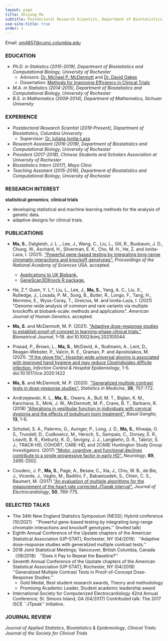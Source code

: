 ```yaml
---
layout: page
title: Shiyang Ma
subtitle: Postdoctoral Research Scientist, Department of Biostatistics, Columbia University
use-site-title: true
order: 1
---
```

Email: sm4857@cumc.columbia.edu


### EDUCATION 

   - _Ph.D. in Statistics (2015-2019), Department of Biostatistics and Computational Biology, University of Rochester_  
       - Advisors: [Dr. Michael P. McDermott](https://www.urmc.rochester.edu/biostat/people/faculty/mcdermott.aspx) and [Dr. David Oakes](https://www.urmc.rochester.edu/biostat/people/faculty/oakes.aspx)       
       - Dissertation: [Methods for Improving Efficiency in Clinical Trials](https://search.proquest.com/docview/2335218128?pq-origsite=gscholar&fromopenview=true)     
   - _M.A. in Statistics (2014-2015), Department of Biostatistics and Computational Biology, University of Rochester_    
   - _B.S. in Mathematics (2009-2014), Department of Mathematics, Sichuan University_


### EXPERIENCE

  - _Postdoctoral Research Scientist (2019-Present), Department of Biostatistics, Columbia University_   
       - Supervisor: [Dr. Iuliana Ionita-Laza](http://www.columbia.edu/~ii2135/)  
  - _Research Assistant (2016-2019), Department of Biostatistics and Computational Biology, University of Rochester_
  - _President (2017-2018), Chinese Students and Scholars Association at University of Rochester_ 
  - _Biostatistics Intern (2017), Mayo Clinic_  
  - _Teaching Assistant (2015-2016), Department of Biostatistics and Computational Biology, University of Rochester_


### RESEARCH  INTEREST

**statistical genomics**, **clinical trials**
  - developing statistical and machine learning methods for the analysis of genetic data. 
  - adaptive designs for clinical trials.


### PUBLICATIONS

- **Ma, S.**, Dalgleish, J. L ., Lee, J., Wang, C., Liu, L., Gill, R., Buxbaum, J. D., Chung, W., Aschard, H., Silverman, E. K., Cho, M. H., He, Z. and Ionita-Laza, I. (2021). ["Powerful gene-based testing by integrating long-range chromatin interactions and knockoff genotypes".](https://www.medrxiv.org/content/10.1101/2021.07.14.21260405v1) _Proceedings of the National Academy of Sciences_ USA. accepted.
   - [Applications to UK Biobank.](http://www.funlda.com/gs3d) 
   - [GeneScan3DKnock R package.](https://github.com/Iuliana-Ionita-Laza/GeneScan3DKnock)

- He, Z.\*, Guen, Y. L.\*, Liu, L., Lee, J., **Ma, S.**, Yang, A. C.,  Liu. X., Rutledge, J., Losada, P. M., Song, B., Butler, R., Longo, F., Tang, H., Mormino, E., Wyss-Coray, T., Greicius, M. and Ionita-Laza, I. (2021) "Genome-wide analysis of common and rare variants via multiple knockoffs at biobank-scale: methods and applications". _American Journal of Human Genetics_. accepted.

- **Ma, S.** and McDermott, M. P. (2021). ["Adaptive dose-response studies to establish proof-of-concept in learning-phase clinical trials."](https://doi.org/10.1002/bimj.202100044) _Biometrical Journal_, 1–19. doi:10.1002/bimj.202100044

- Prasad, P., Brown, L., **Ma, S.**, McDavid, A., Rudmann, A., Lent, D., Reagan-Webster, P., Valcin, K. E., Graman, P. and Apostolakos, M. (2021). ["If the glove fits": Hospital-wide universal gloving is associated with improved hand hygiene and may reduce Clostridioides difficile infection.](https://pubmed.ncbi.nlm.nih.gov/33888164/) _Infection Control \& Hospital Epidemiology_, 1-5. doi:10.1017/ice.2020.1422

- **Ma, S.** and McDermott, M. P. (2020). ["Generalized multiple contrast tests in dose-response studies".](https://doi.org/10.1002/sim.8444) _Statistics in Medicine_, **39**, 757-772.

- Andrzejewski, K. L., **Ma, S.**, Owens, A., Bull, M. T., Biglan, K. M., Kanchana, S., Mink, J. W., McDermott, M. P., Crane, B. T., Barbano, R. (2018) ["Alterations in vestibular function in individuals with cervical dystonia and the effects of botulinum toxin treatment".](https://doi.org/10.1016/j.baga.2018.05.001) _Basal Ganglia_, **13**, 1-6.

- Schobel, S. A., Palermo, G., Auinger, P., Long, J. D., **Ma, S.**, Khwaja, O. S., Trundell, D., Cudkowicz, M., Hersch, S., Sampaio, C., Dorsey, E. R., Leavitt, B. R., Kieburtz, K. D., Sevigny, J. J., Langbehn, D. R., Tabrizi, S. J.; TRACK-HD, COHORT, CARE-HD, and 2CARE Huntington Study Group Investigators. (2017) ["Motor, cognitive, and functional declines contribute to a single progressive factor in early HD".](https://doi.org/10.1212/WNL.0000000000004743) _Neurology_, **89**, 2495-2502.

- Couderc, J. P., **Ma, S.**, Page, A., Besaw, C., Xia, J., Chiu, W. B., de Bie, J., Vicente, J., Vaglio, M., Badilini, F., Babaeizadeh, S., Chien, C. S., Baumert, M. (2017) ["An evaluation of multiple algorithms for the measurement of the heart rate corrected JTpeak interval".](https://doi.org/10.1016/j.jelectrocard.2017.08.025) _Journal of Electrocardiology_, **50**, 769-775.


### SELECTED TALKS

- The 34th New England Statistics Symposium (NESS); Hybrid conference (10/2021）
''Powerful gene-based testing by integrating long-range chromatin interactions and knockoff genotypes.'' (Invited talk)
- Eighth Annual Conference of the Upstate chapters of the American Statistical Association (UP-STAT); Rochester, NY (04/2019）
''Adaptive dose-response studies with generalized multiple contrast tests.''
- 2018 Joint Statistical Meetings; Vancouver, British Columbia, Canada（08/2018）
''Does it Pay to Repeat the Baseline?''
- Seventh Annual Conference of the Upstate chapters of the American Statistical Association (UP-STAT); Rochester, NY (04/2018)
''Generalized Multiple Contrast Tests in Proof-of-Concept Dose-Response Studies.''
     - Gold Medal, Best student research awards, Theory and methodology
     - Promising Academic Leader, Student academic leadership award
- International Society for Computerized Electrocardiology 42nd Annual Conference; St. Simons Island, GA (04/2017) 
Contributed talk: The 2017 ISCE ``JTpeak'' Initiative.    


### JOURNAL REVIEW

_Journal of Applied Statistics_, _Biostatistics & Epidemiology_, _Clinical Trials: Journal of the Society for Clinical Trials_


